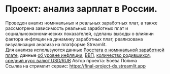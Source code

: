# Проект: анализ зарплат в России.  
Проведен анализ номинальных и реальных заработных плат, а также рассмотрена зависимость реальных заработных плат и социальноэкономических показателей, сделаны выводы о влиянии фактора инфляции на динамику заработных плат, реализована визуализация анализа на платформе Streamlit.  
Для анализа используются данные [Росстата о номинальной заработной плате](https://rosstat.gov.ru/labor_market_employment_salaries), данные [об уровне инфляции](https://xn----ctbjnaatncev9av3a8f8b.xn--p1ai/), [ВВП](https://gogov.ru/articles/vvp-rf), [количество родившихся](https://ru.wikipedia.org/wiki/%D0%9D%D0%B0%D1%81%D0%B5%D0%BB%D0%B5%D0%BD%D0%B8%D0%B5_%D0%A0%D0%BE%D1%81%D1%81%D0%B8%D0%B8), [средний курс валют USD/RUB](https://myfin.by/currency/cb-rf-archive/usd)
Автор проекта: Боева Полина  
Cсылка на стримлит сервис: https://final-project-ds.streamlit.app  
